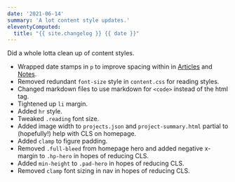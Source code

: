```yaml
---
date: '2021-06-14'
summary: 'A lot content style updates.'
eleventyComputed:
  title: "{{ site.changelog }} {{ date }}"
---
```


Did a whole lotta clean up of content styles.

* Wrapped  date stamps in ```p``` to improve spacing within in [Articles](/articles/) and [Notes](/notes/).
* Removed redundant ```font-size``` style in ```content.css``` for reading styles.
* Changed markdown files to use markdown for ```<code>``` instead of the html tag.
* Tightened up ```li``` margin.
* Added ```hr``` style.
* Tweaked ```.reading``` font size.
* Added image width to ```projects.json``` and ```project-summary.html``` partial to (hopefully!) help with CLS on homepage.
* Added ```clamp``` to figure padding.
* Removed ```.full-bleed``` from homepage hero and added negative x-margin to ```.hp-hero``` in hopes of reducing CLS.
* Added ```min-height``` to ```.pad-hero``` in hopes of reducing CLS.
* Removed ```clamp``` font sizing in nav in hopes of reducing CLS.
